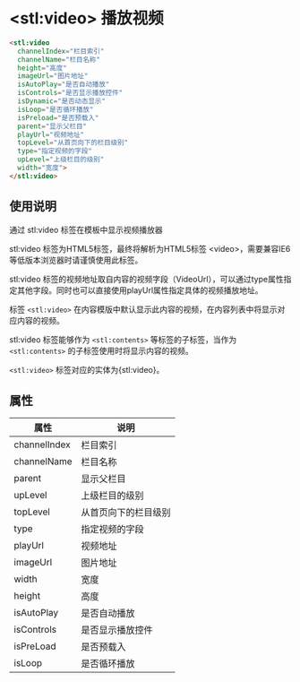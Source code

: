 ﻿# &lt;stl:video&gt; 播放视频

```html
<stl:video
  channelIndex="栏目索引"
  channelName="栏目名称"
  height="高度"
  imageUrl="图片地址"
  isAutoPlay="是否自动播放"
  isControls="是否显示播放控件"
  isDynamic="是否动态显示"
  isLoop="是否循环播放"
  isPreload="是否预载入"
  parent="显示父栏目"
  playUrl="视频地址"
  topLevel="从首页向下的栏目级别"
  type="指定视频的字段"
  upLevel="上级栏目的级别"
  width="宽度">
</stl:video>
```

## 使用说明

通过 stl:video 标签在模板中显示视频播放器

stl:video 标签为HTML5标签，最终将解析为HTML5标签 &lt;video&gt;，需要兼容IE6等低版本浏览器时请谨慎使用此标签。

stl:video 标签的视频地址取自内容的视频字段（VideoUrl），可以通过type属性指定其他字段。同时也可以直接使用playUrl属性指定具体的视频播放地址。

标签 `<stl:video>` 在内容模版中默认显示此内容的视频，在内容列表中将显示对应内容的视频。

stl:video 标签能够作为 `<stl:contents>` 等标签的子标签，当作为 `<stl:contents>` 的子标签使用时将显示内容的视频。

`<stl:video>` 标签对应的实体为{stl:video}。

## 属性

| 属性         | 说明                 |
| ------------ | -------------------- |
| channelIndex | 栏目索引             |
| channelName  | 栏目名称             |
| parent       | 显示父栏目           |
| upLevel      | 上级栏目的级别       |
| topLevel     | 从首页向下的栏目级别 |
| type         | 指定视频的字段       |
| playUrl      | 视频地址             |
| imageUrl     | 图片地址             |
| width        | 宽度                 |
| height       | 高度                 |
| isAutoPlay   | 是否自动播放         |
| isControls   | 是否显示播放控件     |
| isPreLoad    | 是否预载入           |
| isLoop       | 是否循环播放         |